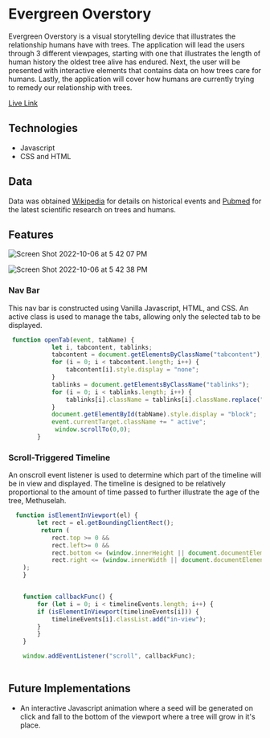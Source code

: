 # Evergreen Overstory 

Evergreen Overstory is a visual storytelling device that illustrates the relationship humans have with trees. The application will lead the users through 3 different viewpages, starting with one that illustrates the length of human history the oldest tree alive has endured. Next, the user will be presented with interactive elements that contains data on how trees care for humans. Lastly, the application will cover how humans are currently trying to remedy our relationship with trees. 

[Live Link](https://k3tang.github.io/Javascript-Project---Trees/)


## Technologies 
* Javascript
* CSS and HTML


## Data
Data was obtained [Wikipedia](https://www.wikipedia.org/) for details on historical events and [Pubmed](https://pubmed.ncbi.nlm.nih.gov/) for the latest scientific research on trees and humans.

## Features 
![Screen Shot 2022-10-06 at 5 42 07 PM](https://user-images.githubusercontent.com/107089418/194442975-e2c16d1d-98ba-4046-8573-dbc568803ae1.png)

![Screen Shot 2022-10-06 at 5 42 38 PM](https://user-images.githubusercontent.com/107089418/194442970-92ac3f05-8874-4008-8d02-38798b8cb3d3.png)



### Nav Bar
This nav bar is constructed using Vanilla Javascript, HTML, and CSS. An active class is used to manage the tabs, allowing only the selected tab to be displayed.

```javascript 
 function openTab(event, tabName) {
            let i, tabcontent, tablinks;
            tabcontent = document.getElementsByClassName("tabcontent");
            for (i = 0; i < tabcontent.length; i++) {
                tabcontent[i].style.display = "none";
            }
            tablinks = document.getElementsByClassName("tablinks");
            for (i = 0; i < tablinks.length; i++) {
                tablinks[i].className = tablinks[i].className.replace(" active", "");
            }
            document.getElementById(tabName).style.display = "block";
            event.currentTarget.className += " active";
             window.scrollTo(0,0);
        }
```


### Scroll-Triggered Timeline
An onscroll event listener is used to determine which part of the timeline will be in view and displayed. The timeline is designed to be relatively proportional to the amount of time passed to further illustrate the age of the tree, Methuselah. 

```javascript 
  function isElementInViewport(el) {
        let rect = el.getBoundingClientRect();
         return (
            rect.top >= 0 &&
            rect.left>= 0 &&
            rect.bottom <= (window.innerHeight || document.documentElement.clientHeight) &&
            rect.right <= (window.innerWidth || document.documentElement.clientWidth)
    );
    }


    function callbackFunc() {
        for (let i = 0; i < timelineEvents.length; i++) {
        if (isElementInViewport(timelineEvents[i])) {
            timelineEvents[i].classList.add("in-view");
        }
        }
    }

    window.addEventListener("scroll", callbackFunc);
  
```


## Future Implementations 
* An interactive Javascript animation where a seed will be generated on click and fall to the bottom of the viewport where a tree will grow in it's place. 





